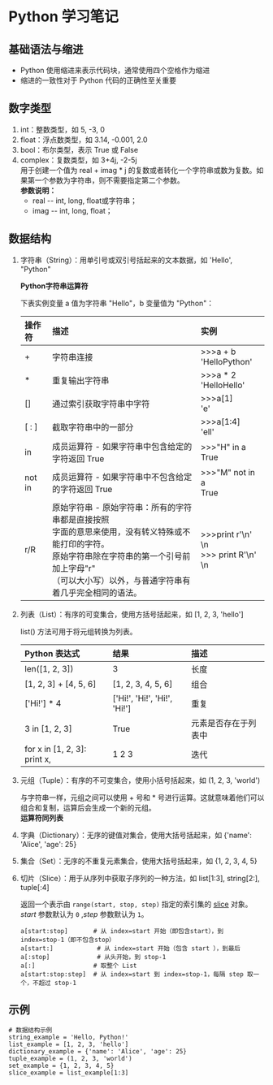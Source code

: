 # Python 学习笔记

## 基础语法与缩进

- Python 使用缩进来表示代码块，通常使用四个空格作为缩进
- 缩进的一致性对于 Python 代码的正确性至关重要

## 数字类型

1. int：整数类型，如 5, -3, 0
2. float：浮点数类型，如 3.14, -0.001, 2.0
3. bool：布尔类型，表示 True 或 False
4. complex：复数类型，如 3+4j, -2-5j  
   用于创建一个值为 real + imag * j 的复数或者转化一个字符串或数为复数。如果第一个参数为字符串，则不需要指定第二个参数。  
   **参数说明：**
   - real -- int, long, float或字符串；
   - imag -- int, long, float；

## 数据结构

1. 字符串（String）：用单引号或双引号括起来的文本数据，如 'Hello', "Python"  

   **Python字符串运算符**

   下表实例变量 a 值为字符串 "Hello"，b 变量值为 "Python"：

   | 操作符   | 描述       | 实例       |
   | :--------- | :-------------------------------------------------- | :----------------------------------- |
   | +      | 字符串连接                                                   | >>>a + b<br /> 'HelloPython'         |
   | *      | 重复输出字符串                                               | >>>a * 2 <br />'HelloHello'          |
   | []     | 通过索引获取字符串中字符                                     | >>>a[1]<br /> 'e'                    |
   | [ : ]  | 截取字符串中的一部分                                         | >>>a[1:4]<br /> 'ell'                |
   | in     | 成员运算符 - 如果字符串中包含给定的字符返回 True             | >>>"H" in a <br />True               |
   | not in | 成员运算符 - 如果字符串中不包含给定的字符返回 True           | >>>"M" not in a<br /> True           |
   | r/R    | 原始字符串 - 原始字符串：所有的字符串都是直接按照<br />字面的意思来使用，没有转义特殊或不能打印的字符。 <br />原始字符串除在字符串的第一个引号前加上字母"r"<br />（可以大小写）以外，与普通字符串有着几乎完全相同的语法。 | >>>print r'\n' \n <br />>>> print R'\n' \n |

2. 列表（List）：有序的可变集合，使用方括号括起来，如 [1, 2, 3, 'hello']

   list() 方法可用于将元组转换为列表。  

   | Python 表达式                | 结果                         | 描述                 |
   | :--------------------------- | :--------------------------- | :------------------- |
   | len([1, 2, 3])               | 3                            | 长度                 |
   | [1, 2, 3] + [4, 5, 6]        | [1, 2, 3, 4, 5, 6]           | 组合                 |
   | ['Hi!'] * 4                  | ['Hi!', 'Hi!', 'Hi!', 'Hi!'] | 重复                 |
   | 3 in [1, 2, 3]               | True                         | 元素是否存在于列表中 |
   | for x in [1, 2, 3]: print x, | 1 2 3                        | 迭代                 |

3. 元组（Tuple）：有序的不可变集合，使用小括号括起来，如 (1, 2, 3, 'world')

   与字符串一样，元组之间可以使用 + 号和 * 号进行运算。这就意味着他们可以组合和复制，运算后会生成一个新的元组。  
   **运算符同列表**

4. 字典（Dictionary）：无序的键值对集合，使用大括号括起来，如 {'name': 'Alice', 'age': 25}

5. 集合（Set）：无序的不重复元素集合，使用大括号括起来，如 {1, 2, 3, 4, 5}

6. 切片（Slice）：用于从序列中获取子序列的一种方法，如 list[1:3], string[2:], tuple[:4]

   返回一个表示由 `range(start, stop, step)` 指定的索引集的 [slice](https://docs.python.org/zh-cn/3/glossary.html#term-slice) 对象。*start* 参数默认为 `0` ,*step* 参数默认为 `1`。

   ``` 
   a[start:stop]       # 从 index=start 开始（即包含start），到 index=stop-1（即不包含stop） 
   a[start:]      	    # 从 index=start 开始（包含 start ），到最后 
   a[:stop]       	    # 从头开始，到 stop-1 
   a[:]                # 取整个 List
   a[start:stop:step]  # 从 index=start 到 index=stop-1，每隔 step 取一个，不超过 stop-1

## 示例

```
# 数据结构示例
string_example = 'Hello, Python!'
list_example = [1, 2, 3, 'hello']
dictionary_example = {'name': 'Alice', 'age': 25}
tuple_example = (1, 2, 3, 'world')
set_example = {1, 2, 3, 4, 5}
slice_example = list_example[1:3]
```